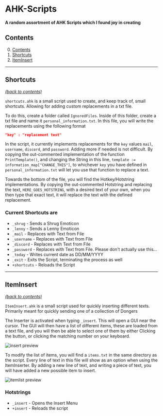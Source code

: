 # AHK-Scripts

**A random assortment of AHK Scripts which I found joy in creating**

## <span id=contents>Contents</span>

0. <a href=#contents>Contents</a>
1. <a href=#shortcuts>Shortcuts</a>
2. <a href=#insert>ItemInsert</a>

<hr>

## <span id=shortcuts>Shortcuts</span>

<i><a href=#contents>(back to contents)</a></i>

`shortcuts.ahk` is a small script used to create, and keep track of, small shortcuts. Allowing for adding custom replacements in a txt file.

To do this, create a folder called `IgnoredFiles`. Inside of this folder, create a txt file and name it `personal_information.txt`. In this file, you will write the replacements using the following format

```json
"key" : "replacement text"
```

In the script, it currently implements replacements for the `key` values `mail`, `username`, `discord`, and `password`. Adding more if needed is not difficult. By copying the out-commented implementation of the function `PrintTemplate()`, and changing the String in this line, `template := information_map["CHANGE_THIS"]`, to whichever `key` you have defined in `personal_information.txt` will let you use that function to replace a text.

Towards the bottom of the file, you will find the Hotkey/Hotstring implementations. By copying the out-commented Hotstring and replacing the text, `HERE_GOES_HOTSTRING`, with a desired text of your own, when you then type that exact text, it will replace the text with the defined replacement.

### Current Shortcuts are

- `_shrug` - Sends a Shrug Emoticon
- `_lenny` - Sends a Lenny Emoticon
- `_mail` - Replaces with Text from File
- `_username` - Replaces with Text from File
- `_discord` - Replaces with Text from File
- `_password` - Replaces with Text from File. Please don't actually use this...
- `_today` - Writes current date as DD/MM/YYYY
- `_exit` - Exits the Script, terminating the process as well
- `+shortcuts` - Reloads the Script

<hr>

## <span id=insert>ItemInsert</span>

<i><a href=#contents>(back to contents)</a></i>

`ItemInsert.ahk` is a small script used for quickly inserting different texts. Primarily meant for quickly sending one of a collection of Dongers

The Inserter is activated when typing `_insert`. This will open a GUI near the cursor. The GUI will then have a list of different items, these are loaded from a text file, and you will then be able to select one of them by either Clicking the button, or clicking the matching number on your keyboard.

![insert preview](https://user-images.githubusercontent.com/42655737/155179022-d54e1dc9-c704-48b1-9064-6982ef922228.png)

To modify the list of items, you will find a `items.txt` in the same directory as the script. Every line of text in this file will show as an option when using the ItemInserter. By adding a new line of text, and writing a piece of text, you will have added a new possible item to insert.

![itemlist preview](https://user-images.githubusercontent.com/42655737/155185560-6cf9e818-5a83-45dc-aa57-2a950d04409a.png)


### Hotstrings

- `_insert` - Opens the Insert Menu
- `+insert` - Reloads the script
